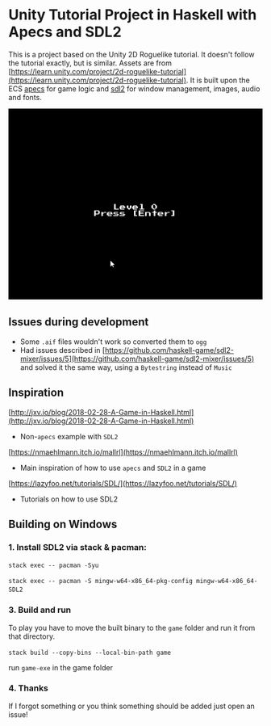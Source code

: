 # Unity Tutorial Project in Haskell with Apecs and SDL2

This is a project based on the Unity 2D Roguelike tutorial. It doesn't follow the tutorial exactly, but is similar. Assets are from [https://learn.unity.com/project/2d-roguelike-tutorial](https://learn.unity.com/project/2d-roguelike-tutorial). It is built upon the ECS [apecs](https://hackage.haskell.org/package/apecs) for game logic and [sdl2](https://www.libsdl.org/download-2.0.php) for window management, images, audio and fonts.

![GIF of the game](./public/footage.gif)

## Issues during development

- Some `.aif` files wouldn't work so converted them to `ogg`
- Had issues described in [https://github.com/haskell-game/sdl2-mixer/issues/5](https://github.com/haskell-game/sdl2-mixer/issues/5) and solved it the same way, using a `Bytestring` instead of `Music`

## Inspiration

[http://jxv.io/blog/2018-02-28-A-Game-in-Haskell.html](http://jxv.io/blog/2018-02-28-A-Game-in-Haskell.html)

- Non-`apecs` example with `SDL2`

[https://nmaehlmann.itch.io/mallrl](https://nmaehlmann.itch.io/mallrl)

- Main inspiration of how to use `apecs` and `SDL2` in a game

[https://lazyfoo.net/tutorials/SDL/](https://lazyfoo.net/tutorials/SDL/)

- Tutorials on how to use SDL2

## Building on Windows

### 1. Install SDL2 via stack & pacman:

`stack exec -- pacman -Syu`

`stack exec -- pacman -S mingw-w64-x86_64-pkg-config mingw-w64-x86_64-SDL2`

### 3. Build and run

To play you have to move the built binary to the `game` folder and run it from that directory.

`stack build --copy-bins --local-bin-path game`

run `game-exe` in the game folder

### 4. Thanks

If I forgot something or you think something should be added just open an issue!
